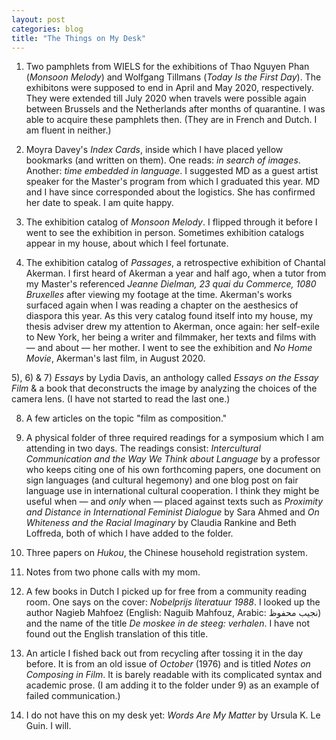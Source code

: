 ```yaml
---
layout: post
categories: blog
title: "The Things on My Desk"
---
```


1) Two pamphlets from WIELS for the exhibitions of Thao Nguyen Phan (_Monsoon Melody_) and Wolfgang Tillmans (_Today Is the First Day_). The exhibitons were supposed to end in April and May 2020, respectively. They were extended till July 2020 when travels were possible again between Brussels and the Netherlands after months of quarantine. I was able to acquire these pamphlets then. (They are in French and Dutch. I am fluent in neither.)

2) Moyra Davey's _Index Cards_, inside which I have placed yellow bookmarks (and written on them). One reads: _in search of images_. Another: _time embedded in language_. I suggested MD as a guest artist speaker for the Master's program from which I graduated this year. MD and I have since corresponded about the logistics. She has confirmed her date to speak. I am quite happy.

3) The exhibition catalog of _Monsoon Melody_. I flipped through it before I went to see the exhibition in person. Sometimes exhibition catalogs appear in my house, about which I feel fortunate.

4) The exhibition catalog of _Passages_, a retrospective exhibition of Chantal Akerman. I first heard of Akerman a year and half ago, when a tutor from my Master's referenced _Jeanne Dielman, 23 quai du Commerce, 1080 Bruxelles_ after viewing my footage at the time. Akerman's works surfaced again when I was reading a chapter on the aesthesics of diaspora this year. As this very catalog found itself into my house, my thesis adviser drew my attention to Akerman,  once again: her self-exile to New York, her being a writer and filmmaker, her texts and films with — and about — her mother. I went to see the exhibition and _No Home Movie_, Akerman's last film, in August 2020. 

5), 6) & 7) _Essays_ by Lydia Davis, an anthology called _Essays on the Essay Film_ & a book that deconstructs the image by analyzing the choices of the camera lens. (I have not started to read the last one.)

8) A few articles on the topic "film as composition."

9) A physical folder of three required readings for a symposium which I am attending in two days. The readings consist: _Intercultural Communication and the Way We Think about Language_ by a professor who keeps citing one of his own forthcoming papers, one document on sign languages (and cultural hegemony) and one blog post on fair language use in international cultural cooperation. I think they might be useful when — and _only_ when — placed against texts such as _Proximity and Distance in International Feminist Dialogue_ by Sara Ahmed and _On Whiteness and the Racial Imaginary_ by Claudia Rankine and Beth Loffreda, both of which I have added to the folder.

10) Three papers on _Hukou_, the Chinese household registration system.

11) Notes from two phone calls with my mom.
 
12) A few books in Dutch I picked up for free from a community reading room. One says on the cover: _Nobelprijs literatuur 1988_. I looked up the author Nagieb Mahfoez (English: Naguib Mahfouz, Arabic: نجيب محفوظ‎) and the name of the title _De moskee in de steeg: verhalen_. I have not found out the English translation of this title.

13) An article I fished back out from recycling after tossing it in the day before. It is from an old issue of _October_ (1976) and is titled _Notes on Composing in Film_. It is barely readable with its complicated syntax and academic prose. (I am adding it to the folder under 9) as an example of failed communication.)

14) I do not have this on my desk yet: _Words Are My Matter_ by Ursula K. Le Guin. I will.